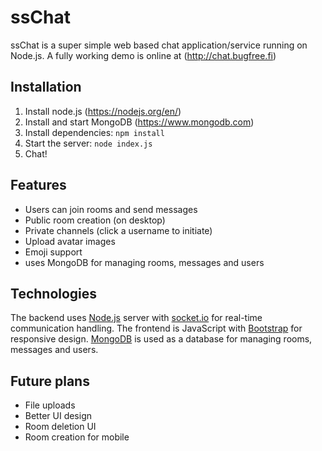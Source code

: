 # ssChat

ssChat is a super simple web based chat application/service running on Node.js. A fully working demo is online at (http://chat.bugfree.fi)

## Installation

1. Install node.js (https://nodejs.org/en/)
2. Install and start MongoDB (https://www.mongodb.com)
3. Install dependencies: `npm install`
4. Start the server: `node index.js`
5. Chat!

## Features

- Users can join rooms and send messages
- Public room creation (on desktop)
- Private channels (click a username to initiate)
- Upload avatar images
- Emoji support
- uses MongoDB for managing rooms, messages and users

## Technologies

The backend uses [Node.js](https://nodejs.org) server with [socket.io](http://socket.io) for real-time communication handling. The frontend is JavaScript with [Bootstrap](http://getbootstrap.com) for responsive design. [MongoDB](https://www.mongodb.com) is used as a database for managing rooms, messages and users.

## Future plans

- File uploads
- Better UI design
- Room deletion UI
- Room creation for mobile